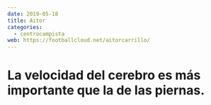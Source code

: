 ```yaml
---
date: 2019-05-18
title: Aitor
categories:
  - centrocampista
web: https://footballcloud.net/aitorcarrillo/
---
```


# La velocidad del cerebro es más importante que la de las piernas.